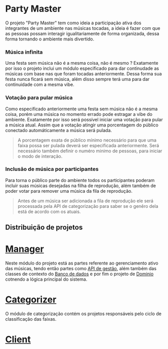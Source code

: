 # Party Master 
O projeto "Party Master" tem como ideia a participação ativa dos integrantes de um ambiente nas músicas tocadas, a ideia é fazer com que as pessoas possam 
interagir igualitariamente de forma organizada, dessa forma tornando o ambiente mais divertido.

### Música infinita 
Uma festa sem música não é a mesma coisa, não é mesmo ? Exatamente por isso o projeto inclui um módulo especificado para dar continudade as músicas com base 
nas que foram tocadas anteriormente. Dessa forma sua festa nunca ficará sem música, além disso sempre terá uma para dar continuidade com a mesma vibe.

### Votação para pular música 
Como especificado anteriormente uma festa sem música não é a mesma coisa, porém uma música no momento errado pode estragar a vibe do ambiente. Exatamente por isso será possível 
iniciar uma votação para pular a música atual. Assim que a votação atingir uma porcentagem do público conectado automáticamente a música será pulada. 

> A porcentagem exata de público mínimo necessário para que uma faixa possa ser pulada deverá ser especificada anteriormente. Será necessário também definir o numéro minimo de pessoas, para iniciar o modo de interação.

### Inclusão de música por participantes 
Para torna o público parte do ambiente todos os participantes poderam incluir suas músicas desejadas na filha de reprodução, além também de poder votar para remover uma música da fila de reprodução. 

> Antes de um música ser adicionada a fila de reprodução ele será processada pela API de categorização para saber se o genêro dela está de acordo com os atuais.

## Distribuição de projetos 

# [Manager](Manager/)
Neste módulo do projeto está as partes referente ao gerenciamento ativo das músicas, tendo então partes como [API de gestão](Manager/Nexus.Party.Master.Api), além também das classes de contexto do [Banco de dados](Manager/Nexus.Party.Master.Dal) e por fim o projeto de [Dominio](Manager/Nexus.Party.Master.Doomain) cotnendo a lógica principal do sistema. 

# [Categorizer](Categorizer/)
O módulo de categorização contém os projetos responsáveis pelo ciclo de classificação das faixas.

# [Client](Client/)
